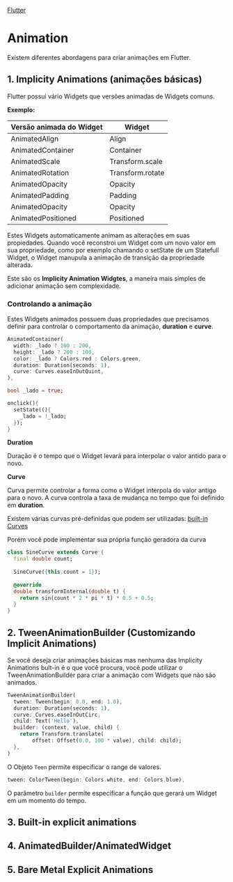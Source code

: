 [Flutter](https://github.com/leofds/flutter-class/blob/master/flutter/README.md)

# Animation

Existem diferentes abordagens para criar animações em Flutter.

## 1. Implicity Animations (animações básicas)

Flutter possui vário Widgets que versões animadas de Widgets comuns.

**Exemplo:**

| Versão animada do Widget | Widget |
|---|---|
| AnimatedAlign | Align |
| AnimatedContainer | Container |
| AnimatedScale | Transform.scale |
| AnimatedRotation | Transform.rotate |
| AnimatedOpacity | Opacity |
| AnimatedPadding | Padding |
| AnimatedOpacity | Opacity |
| AnimatedPositioned | Positioned |

Estes Widgets automaticamente animam as alterações em suas propiedades. Quando você reconstroi um Widget com um novo valor em sua propriedade, como por exemplo chamando o setState de um Statefull Widget, o Widget manupula a animação de transição da propriedade alterada.

Este são os **Implicity Animation Widgtes**, a maneira mais simples de adicionar animação sem complexidade.

### Controlando a animação

Estes Widgets animados possuem duas propriedades que precisamos definir para controlar o comportamento da animação, **duration** e **curve**.

```dart
AnimatedContainer(
  width: _lado ? 100 : 200,
  height: _lado ? 200 : 100,
  color: _lado ? Colors.red : Colors.green,
  duration: Duration(seconds: 1),
  curve: Curves.easeInOutQuint,
),
```

```dart
bool _lado = true;

onclick(){
  setState((){
    _lado = !_lado;
  });
}
```

**Duration**

Duração é o tempo que o Widget levará para interpolar o valor antido para o novo.

**Curve**

Curva permite controlar a forma como o Widget interpola do valor antigo para o novo. A curva controla a taxa de mudança no tempo que foi definido em **duration**.

Existem várias curvas pré-definidas que podem ser utilizadas: [built-in Curves](https://api.flutter.dev/flutter/animation/Curves-class.html)

Porém você pode implementar sua própria função geradora da curva

```dart
class SineCurve extends Curve {
  final double count;
 
  SineCurve({this.count = 1});
 
  @override
  double transformInternal(double t) {
    return sin(count * 2 * pi * t) * 0.5 + 0.5;
  }
}
```

## 2. TweenAnimationBuilder (Customizando Implicit Animations)

Se você deseja criar animações básicas mas nenhuma das Implicity Animations bult-in é o que você procura, você pode utilizar o TweenAnimationBuilder para criar a animação com Widgets que não são animados.

```dart
TweenAnimationBuilder(
  tween: Tween(begin: 0.0, end: 1.0),
  duration: Duration(seconds: 1),
  curve: Curves.easeInOutCirc,
  child: Text('Hello'),
  builder: (context, value, child) {
    return Transform.translate(
        offset: Offset(0.0, 100 * value), child: child);
  },
)
```

O Objeto `Teen` permite especificar o range de valores.

```dart
tween: ColorTween(begin: Colors.white, end: Colors.blue),
```

O parâmetro `builder` permite especificar a função que gerará um Widget em um momento do tempo.

## 3. Built-in explicit animations

## 4. AnimatedBuilder/AnimatedWidget

## 5. Bare Metal Explicit Animations


